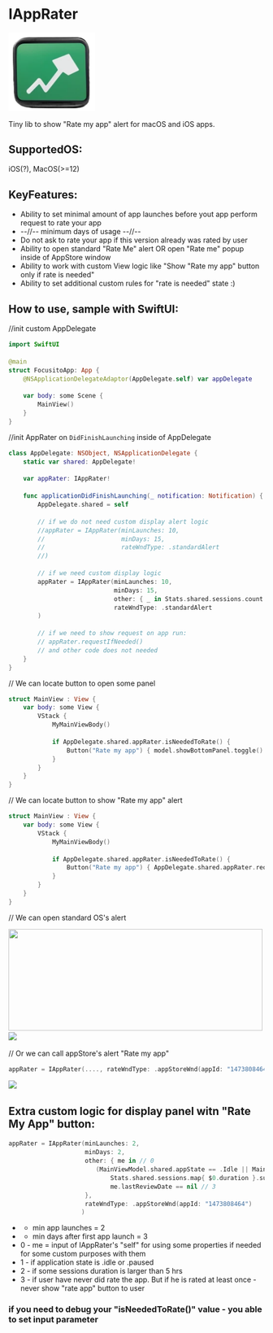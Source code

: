 # IAppRater 

<img src="https://github.com/ukushu/IAppRater/blob/main/IAppRaterLogo.png" width="170">


Tiny lib to show "Rate my app" alert for macOS and iOS apps.

## SupportedOS:
iOS(?), MacOS(>=12)

## KeyFeatures:
* Ability to set minimal amount of app launches before yout app perform request to rate your app
*  --//-- minimum days of usage --//--
* Do not ask to rate your app if this version already was rated by user
* Ability to open standard "Rate Me" alert OR open "Rate me" popup inside of AppStore window
* Ability to work with custom View logic like "Show "Rate my app" button only if rate is needed"
* Ability to set additional custom rules for "rate is needed" state :)


## How to use, sample with SwiftUI:

//init custom AppDelegate
```swift
import SwiftUI

@main
struct FocusitoApp: App {
    @NSApplicationDelegateAdaptor(AppDelegate.self) var appDelegate
    
    var body: some Scene {
        MainView()
    }
}
```

//init AppRater on `DidFinishLaunching` inside of AppDelegate
```swift
class AppDelegate: NSObject, NSApplicationDelegate {
    static var shared: AppDelegate!
    
    var appRater: IAppRater!
    
    func applicationDidFinishLaunching(_ notification: Notification) {
        AppDelegate.shared = self
        
        // if we do not need custom display alert logic
        //appRater = IAppRater(minLaunches: 10,
        //                     minDays: 15,
        //                     rateWndType: .standardAlert
        //)
        
        // if we need custom display logic
        appRater = IAppRater(minLaunches: 10,
                             minDays: 15,
                             other: { _ in Stats.shared.sessions.count > 100 },
                             rateWndType: .standardAlert
        )
        
        // if we need to show request on app run:
        // appRater.requestIfNeeded()
        // and other code does not needed
    }
}
```

// We can locate button to open some panel
```swift
struct MainView : View {
    var body: some View {
        VStack {
            MyMainViewBody()
            
            if AppDelegate.shared.appRater.isNeededToRate() {
                Button("Rate my app") { model.showBottomPanel.toggle() }
            } 
        }
    }
}
```

// We can locate button  to show "Rate my app" alert
```swift
struct MainView : View {
    var body: some View {
        VStack {
            MyMainViewBody()
            
            if AppDelegate.shared.appRater.isNeededToRate() {
                Button("Rate my app") { AppDelegate.shared.appRater.requestIfNeeded() }
            } 
        }
    }
}
```


// We can open standard OS's alert

<img src="https://i.sstatic.net/A2gyxsA8.png" width="500" height="200">

<img src="https://koenig-media.raywenderlich.com/uploads/2018/10/Simulator-Screen-Shot-iPhone-8-2018-10-27-at-16.39.08.png" height="550">

// Or we can call appStore's alert "Rate my app" 
```swift
appRater = IAppRater(...., rateWndType: .appStoreWnd(appId: "1473808464") )
```
<img src="https://i.sstatic.net/IYdbRLUW.png" width="500">

## Extra custom logic for display panel witn "Rate My App" button:
```swift
appRater = IAppRater(minLaunches: 2,
                     minDays: 2,
                     other: { me in // 0
                        (MainViewModel.shared.appState == .Idle || MainViewModel.shared.appState == .Paused) && // 1
                            Stats.shared.sessions.map{ $0.duration }.sum() > TimeInterval(hrs: 5) && // 2
                            me.lastReviewDate == nil // 3
                     },
                     rateWndType: .appStoreWnd(appId: "1473808464")
                    )
```
* - min app launches = 2
* - min days after first app launch = 3
* 0 - me = input of IAppRater's "self" for using some properties if needed for some custom purposes with them
* 1 - if application state is .idle or .paused
* 2 - if some sessions duration is larger than 5 hrs
* 3 - if user have never did rate the app. But if he is rated at least once - never show "rate app" button to user

### if you need to debug your "isNeededToRate()" value - you able to set input parameter
